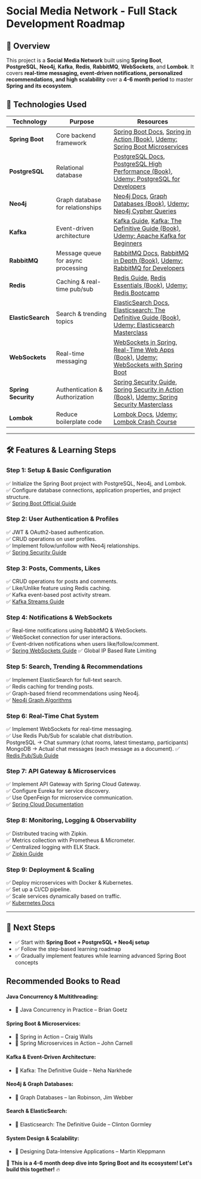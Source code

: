 # Social Media Network - Full Stack Development Roadmap

## 📌 Overview
This project is a **Social Media Network** built using **Spring Boot**, **PostgreSQL**, **Neo4j**, **Kafka**, **Redis**, **RabbitMQ**, **WebSockets**, and **Lombok**. It covers **real-time messaging, event-driven notifications, personalized recommendations, and high scalability** over a **4-6 month period** to master **Spring and its ecosystem**.

## 🚀 Technologies Used
| **Technology** | **Purpose** | **Resources** |
|--------------|------------|-------------|
| **Spring Boot** | Core backend framework | [Spring Boot Docs](https://spring.io/projects/spring-boot), [Spring in Action (Book)](https://www.amazon.com/Spring-Action-Craig-Walls/dp/1617297577), [Udemy: Spring Boot Microservices](https://www.udemy.com/course/microservices-with-spring-boot-and-spring-cloud/) |
| **PostgreSQL** | Relational database | [PostgreSQL Docs](https://www.postgresql.org/docs/), [PostgreSQL High Performance (Book)](https://www.amazon.com/PostgreSQL-High-Performance-Gregory-Smith/dp/184951030X), [Udemy: PostgreSQL for Developers](https://www.udemy.com/course/postgresql-for-beginners/) |
| **Neo4j** | Graph database for relationships | [Neo4j Docs](https://neo4j.com/developer/), [Graph Databases (Book)](https://www.amazon.com/Graph-Databases-Neo4j-Applying-Connected/dp/1491930896), [Udemy: Neo4j Cypher Queries](https://www.udemy.com/course/neo4j-fundamentals/) |
| **Kafka** | Event-driven architecture | [Kafka Guide](https://kafka.apache.org/documentation/), [Kafka: The Definitive Guide (Book)](https://www.amazon.com/Kafka-Definitive-Real-Time-Stream-Processing/dp/1492043087), [Udemy: Apache Kafka for Beginners](https://www.udemy.com/course/apache-kafka/) |
| **RabbitMQ** | Message queue for async processing | [RabbitMQ Docs](https://www.rabbitmq.com/getstarted.html), [RabbitMQ in Depth (Book)](https://www.amazon.com/RabbitMQ-Depth-Gavin-M-Roy/dp/1617291005), [Udemy: RabbitMQ for Developers](https://www.udemy.com/course/rabbitmq-for-beginners/) |
| **Redis** | Caching & real-time pub/sub | [Redis Guide](https://redis.io/documentation), [Redis Essentials (Book)](https://www.amazon.com/Redis-Essentials-Maxwell-Dayvson-Silva/dp/1783980123), [Udemy: Redis Bootcamp](https://www.udemy.com/course/learn-redis/) |
| **ElasticSearch** | Search & trending topics | [ElasticSearch Docs](https://www.elastic.co/guide/en/elasticsearch/reference/current/index.html), [Elasticsearch: The Definitive Guide (Book)](https://www.amazon.com/Elasticsearch-Definitive-Guide-Clinton-Gormley/dp/1449358543), [Udemy: Elasticsearch Masterclass](https://www.udemy.com/course/elasticsearch-complete-guide/) |
| **WebSockets** | Real-time messaging | [WebSockets in Spring](https://docs.spring.io/spring-framework/docs/current/reference/html/web.html#websocket), [Real-Time Web Apps (Book)](https://www.amazon.com/Real-Time-Web-Apps-Beyond-Responsive/dp/1491924441), [Udemy: WebSockets with Spring Boot](https://www.udemy.com/course/spring-boot-websockets/) |
| **Spring Security** | Authentication & Authorization | [Spring Security Guide](https://spring.io/projects/spring-security), [Spring Security in Action (Book)](https://www.amazon.com/Spring-Security-Action-Laurentiu-Spilca/dp/1617297739), [Udemy: Spring Security Masterclass](https://www.udemy.com/course/spring-security/) |
| **Lombok** | Reduce boilerplate code | [Lombok Docs](https://projectlombok.org/), [Udemy: Lombok Crash Course](https://www.udemy.com/course/lombok-java/) |

---

## 🛠️ Features & Learning Steps

### **Step 1: Setup & Basic Configuration**
✅ Initialize the Spring Boot project with PostgreSQL, Neo4j, and Lombok.  
✅ Configure database connections, application properties, and project structure.  
✅ [Spring Boot Official Guide](https://spring.io/guides/gs/spring-boot/)

### **Step 2: User Authentication & Profiles**
✅ JWT & OAuth2-based authentication.  
✅ CRUD operations on user profiles.  
✅ Implement follow/unfollow with Neo4j relationships.  
✅ [Spring Security Guide](https://spring.io/projects/spring-security)

### **Step 3: Posts, Comments, Likes**
✅ CRUD operations for posts and comments.  
✅ Like/Unlike feature using Redis caching.  
✅ Kafka event-based post activity stream.  
✅ [Kafka Streams Guide](https://kafka.apache.org/documentation/streams/)

### **Step 4: Notifications & WebSockets**
✅ Real-time notifications using RabbitMQ & WebSockets.  
✅ WebSocket connection for user interactions.  
✅ Event-driven notifications when users like/follow/comment.  
✅ [Spring WebSockets Guide](https://docs.spring.io/spring-framework/docs/current/reference/html/web.html#websocket)
✅ Global IP Based Rate Limiting

### **Step 5: Search, Trending & Recommendations**
✅ Implement ElasticSearch for full-text search.  
✅ Redis caching for trending posts.  
✅ Graph-based friend recommendations using Neo4j.  
✅ [Neo4j Graph Algorithms](https://neo4j.com/developer/graph-data-science/)

### **Step 6: Real-Time Chat System**
✅ Implement WebSockets for real-time messaging.  
✅ Use Redis Pub/Sub for scalable chat distribution.   
PostgreSQL → Chat summary (chat rooms, latest timestamp, participants)
MongoDB → Actual chat messages (each message as a document).
✅ [Redis Pub/Sub Guide](https://redis.io/topics/pubsub)

### **Step 7: API Gateway & Microservices**
✅ Implement API Gateway with Spring Cloud Gateway.  
✅ Configure Eureka for service discovery.  
✅ Use OpenFeign for microservice communication.  
✅ [Spring Cloud Documentation](https://spring.io/projects/spring-cloud)

### **Step 8: Monitoring, Logging & Observability**
✅ Distributed tracing with Zipkin.  
✅ Metrics collection with Prometheus & Micrometer.  
✅ Centralized logging with ELK Stack.  
✅ [Zipkin Guide](https://zipkin.io/)

### **Step 9: Deployment & Scaling**
✅ Deploy microservices with Docker & Kubernetes.  
✅ Set up a CI/CD pipeline.  
✅ Scale services dynamically based on traffic.  
✅ [Kubernetes Docs](https://kubernetes.io/docs/)

---

## 📌 Next Steps
- ✅ Start with **Spring Boot + PostgreSQL + Neo4j setup**
- ✅ Follow the step-based learning roadmap
- ✅ Gradually implement features while learning advanced Spring Boot concepts


## Recommended Books to Read

#### Java Concurrency & Multithreading:
- 📖 Java Concurrency in Practice – Brian Goetz 
#### Spring Boot & Microservices:
- 📖 Spring in Action – Craig Walls
- 📖 Spring Microservices in Action – John Carnell
#### Kafka & Event-Driven Architecture:
- 📖 Kafka: The Definitive Guide – Neha Narkhede
#### Neo4j & Graph Databases:
- 📖 Graph Databases – Ian Robinson, Jim Webber
#### Search & ElasticSearch:
- 📖 Elasticsearch: The Definitive Guide – Clinton Gormley
#### System Design & Scalability:
- 📖 Designing Data-Intensive Applications – Martin Kleppmann

🚀 **This is a 4-6 month deep dive into Spring Boot and its ecosystem! Let's build this together!** 🔥


